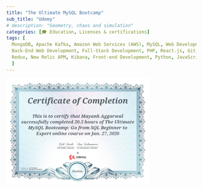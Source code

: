 ```yaml
---
title: "The Ultimate MySQL Bootcamp"
sub_title: "Udemy"
# description: "Geometry, chaos and simulation"
categories: [🎓 Education, Licenses & certifications]
tags: [
  MongoDB, Apache Kafka, Amazon Web Services (AWS), MySQL, Web Development, JSON,  
  Back-End Web Development, Full-Stack Development, PHP, React.js, Git, GitHub, Prometheus.io, Postman API, 
  Redux, New Relic APM, Kibana, Front-end Development, Python, JavaScript, Grafana, ETL
  ]
---
```


<img src="assets/img/posts/certifications/mysql-bootcamp/UC-FCVMK9TI.jpg" width="75%">
